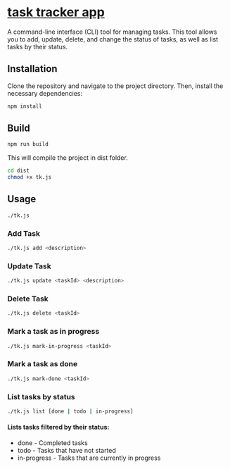 # [task tracker app](https://roadmap.sh/projects/task-tracker)

A command-line interface (CLI) tool for managing tasks. This tool allows you to add, update, delete, and change the status of tasks, as well as list tasks by their status.

## Installation

Clone the repository and navigate to the project directory. Then, install the necessary dependencies:

```bash
npm install
```
## Build
```bash
npm run build
```
This will compile the project in dist folder. 

```bash
cd dist
chmod +x tk.js
```

## Usage

```bash
./tk.js
```
### Add Task
```bash 
./tk.js add <description>
```

### Update Task
```bash
./tk.js update <taskId> <description>
```

### Delete Task
```bash
./tk.js delete <taskId>
```

### Mark a task as in progress
```bash
./tk.js mark-in-progress <taskId>
```

### Mark a task as done
```bash
./tk.js mark-done <taskId>
```

### List tasks by status
```bash
./tk.js list [done | todo | in-progress]
```

#### Lists tasks filtered by their status:

* done - Completed tasks
* todo - Tasks that have not started
* in-progress - Tasks that are currently in progress

